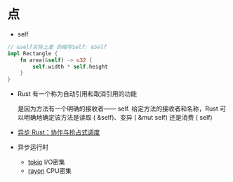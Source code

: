 # 点

- self

```rust
// &self实际上是 的缩写self: &Self
impl Rectangle {
    fn area(&self) -> u32 {
        self.width * self.height
    }
}
```
- Rust 有一个称为自动引用和取消引用的功能

  是因为方法有一个明确的接收者—— self. 给定方法的接收者和名称，Rust 可以明确地确定该方法是读取 ( &self)、变异 ( &mut self) 还是消费 ( self)

- [异步 Rust：协作与抢占式调度](https://github.com/rustlang-cn/Rustt/blob/main/Articles/%5B2022-04-12%5D%20%E5%BC%82%E6%AD%A5%20Rust%EF%BC%9A%E5%8D%8F%E4%BD%9C%E4%B8%8E%E6%8A%A2%E5%8D%A0%E5%BC%8F%E8%B0%83%E5%BA%A6.md)

- 异步运行时
  - [tokio](https://tokio.rs/) I/O密集
  - [rayon](https://github.com/rayon-rs/rayon) CPU密集